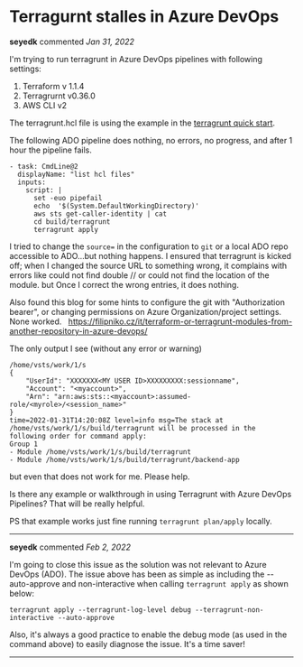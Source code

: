# Terragurnt stalles in Azure DevOps

**seyedk** commented *Jan 31, 2022*

I'm trying to run terragrunt in Azure DevOps pipelines with following settings: 
1. Terraform v 1.1.4
2. Terragrurnt  v0.36.0
3. AWS CLI v2

The terragrunt.hcl file is using the example in the [terragrunt quick start](https://terragrunt.gruntwork.io/docs/getting-started/quick-start/#example). 

The following ADO pipeline does nothing, no errors, no progress, and after 1 hour the pipeline fails. 

```
- task: CmdLine@2
  displayName: "list hcl files"
  inputs:
    script: |
      set -euo pipefail
      echo  '$(System.DefaultWorkingDirectory)'
      aws sts get-caller-identity | cat
      cd build/terragrunt
      terragrunt apply
```
I tried to change the `source=` in the configuration to `git` or a local ADO repo accessible to ADO...but nothing happens. I ensured that terragrunt is kicked off; when I changed the source URL to something wrong, it complains with errors like could not find double // or could not find the location of the module. but Once I correct the wrong entries, it does nothing.  

Also found this blog for some hints to configure the git with "Authorization bearer", or changing permissions on Azure Organization/project settings. None worked.  
https://filipniko.cz/it/terraform-or-terragrunt-modules-from-another-repository-in-azure-devops/

The only output I see (without any error or warning)
```
/home/vsts/work/1/s
{
    "UserId": "XXXXXXX<MY USER ID>XXXXXXXXX:sessionname",
    "Account": "<myaccount>",
    "Arn": "arn:aws:sts::<myaccount>:assumed-role/<myrole>/<session_name>"
}
time=2022-01-31T14:20:08Z level=info msg=The stack at /home/vsts/work/1/s/build/terragrunt will be processed in the following order for command apply:
Group 1
- Module /home/vsts/work/1/s/build/terragrunt
- Module /home/vsts/work/1/s/build/terragrunt/backend-app
```

but even that does not work for me. Please help. 

Is there any example or walkthrough in using Terragrunt with Azure DevOps Pipelines? That will be really helpful. 

PS that example works just fine running `terragrunt plan/apply` locally. 
<br />
***


**seyedk** commented *Feb 2, 2022*

I'm going to close this issue as the solution was not relevant to Azure DevOps (ADO). The issue above has been as simple as including the --auto-approve and non-interactive when calling `terragrunt apply` as shown below: 

```
terragrunt apply --terragrunt-log-level debug --terragrunt-non-interactive --auto-approve

```
Also, it's always a good practice to enable the debug mode (as used in the command above) to easily diagnose the issue. It's a time saver! 



***

